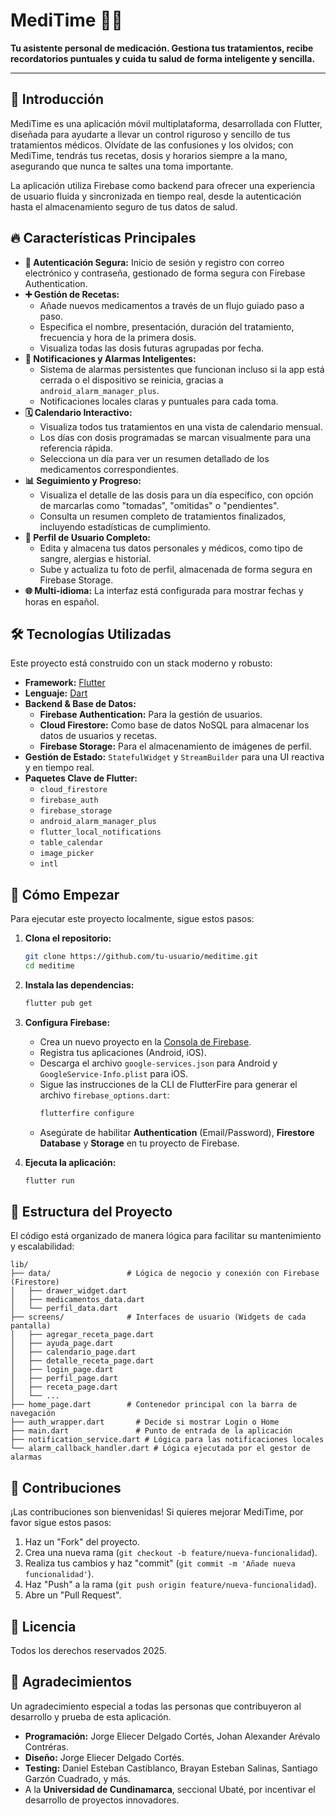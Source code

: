 # MediTime 💊✨

 **Tu asistente personal de medicación. Gestiona tus tratamientos, recibe recordatorios puntuales y cuida tu salud de forma inteligente y sencilla.**

-----

## 🌟 Introducción

MediTime es una aplicación móvil multiplataforma, desarrollada con Flutter, diseñada para ayudarte a llevar un control riguroso y sencillo de tus tratamientos médicos. Olvídate de las confusiones y los olvidos; con MediTime, tendrás tus recetas, dosis y horarios siempre a la mano, asegurando que nunca te saltes una toma importante.

La aplicación utiliza Firebase como backend para ofrecer una experiencia de usuario fluida y sincronizada en tiempo real, desde la autenticación hasta el almacenamiento seguro de tus datos de salud.

## 🔥 Características Principales

  * **🔐 Autenticación Segura:** Inicio de sesión y registro con correo electrónico y contraseña, gestionado de forma segura con Firebase Authentication.
  * **➕ Gestión de Recetas:**
      * Añade nuevos medicamentos a través de un flujo guiado paso a paso.
      * Especifica el nombre, presentación, duración del tratamiento, frecuencia y hora de la primera dosis.
      * Visualiza todas las dosis futuras agrupadas por fecha.
  * **🔔 Notificaciones y Alarmas Inteligentes:**
      * Sistema de alarmas persistentes que funcionan incluso si la app está cerrada o el dispositivo se reinicia, gracias a `android_alarm_manager_plus`.
      * Notificaciones locales claras y puntuales para cada toma.
  * **🗓️ Calendario Interactivo:**
      * Visualiza todos tus tratamientos en una vista de calendario mensual.
      * Los días con dosis programadas se marcan visualmente para una referencia rápida.
      * Selecciona un día para ver un resumen detallado de los medicamentos correspondientes.
  * **📊 Seguimiento y Progreso:**
      * Visualiza el detalle de las dosis para un día específico, con opción de marcarlas como "tomadas", "omitidas" o "pendientes".
      * Consulta un resumen completo de tratamientos finalizados, incluyendo estadísticas de cumplimiento.
  * **👤 Perfil de Usuario Completo:**
      * Edita y almacena tus datos personales y médicos, como tipo de sangre, alergias e historial.
      * Sube y actualiza tu foto de perfil, almacenada de forma segura en Firebase Storage.
  * **🌐 Multi-idioma:** La interfaz está configurada para mostrar fechas y horas en español.

## 🛠️ Tecnologías Utilizadas

Este proyecto está construido con un stack moderno y robusto:

  * **Framework:** [Flutter](https://flutter.dev/)
  * **Lenguaje:** [Dart](https://dart.dev/)
  * **Backend & Base de Datos:**
      * **Firebase Authentication:** Para la gestión de usuarios.
      * **Cloud Firestore:** Como base de datos NoSQL para almacenar los datos de usuarios y recetas.
      * **Firebase Storage:** Para el almacenamiento de imágenes de perfil.
  * **Gestión de Estado:** `StatefulWidget` y `StreamBuilder` para una UI reactiva y en tiempo real.
  * **Paquetes Clave de Flutter:**
      * `cloud_firestore`
      * `firebase_auth`
      * `firebase_storage`
      * `android_alarm_manager_plus`
      * `flutter_local_notifications`
      * `table_calendar`
      * `image_picker`
      * `intl`

## 🚀 Cómo Empezar

Para ejecutar este proyecto localmente, sigue estos pasos:

1.  **Clona el repositorio:**

    ```bash
    git clone https://github.com/tu-usuario/meditime.git
    cd meditime
    ```

2.  **Instala las dependencias:**

    ```bash
    flutter pub get
    ```

3.  **Configura Firebase:**

      * Crea un nuevo proyecto en la [Consola de Firebase](https://console.firebase.google.com/).
      * Registra tus aplicaciones (Android, iOS).
      * Descarga el archivo `google-services.json` para Android y `GoogleService-Info.plist` para iOS.
      * Sigue las instrucciones de la CLI de FlutterFire para generar el archivo `firebase_options.dart`:
        ```bash
        flutterfire configure
        ```
      * Asegúrate de habilitar **Authentication** (Email/Password), **Firestore Database** y **Storage** en tu proyecto de Firebase.

4.  **Ejecuta la aplicación:**

    ```bash
    flutter run
    ```

## 📂 Estructura del Proyecto

El código está organizado de manera lógica para facilitar su mantenimiento y escalabilidad:

```
lib/
├── data/                 # Lógica de negocio y conexión con Firebase (Firestore)
│   ├── drawer_widget.dart
│   ├── medicamentos_data.dart
│   └── perfil_data.dart
├── screens/              # Interfaces de usuario (Widgets de cada pantalla)
│   ├── agregar_receta_page.dart
│   ├── ayuda_page.dart
│   ├── calendario_page.dart
│   ├── detalle_receta_page.dart
│   ├── login_page.dart
│   ├── perfil_page.dart
│   ├── receta_page.dart
│   └── ...
├── home_page.dart        # Contenedor principal con la barra de navegación
├── auth_wrapper.dart       # Decide si mostrar Login o Home
├── main.dart               # Punto de entrada de la aplicación
├── notification_service.dart # Lógica para las notificaciones locales
└── alarm_callback_handler.dart # Lógica ejecutada por el gestor de alarmas
```

## 🤝 Contribuciones

¡Las contribuciones son bienvenidas\! Si quieres mejorar MediTime, por favor sigue estos pasos:

1.  Haz un "Fork" del proyecto.
2.  Crea una nueva rama (`git checkout -b feature/nueva-funcionalidad`).
3.  Realiza tus cambios y haz "commit" (`git commit -m 'Añade nueva funcionalidad'`).
4.  Haz "Push" a la rama (`git push origin feature/nueva-funcionalidad`).
5.  Abre un "Pull Request".

## 📄 Licencia

Todos los derechos reservados 2025.

## 🙏 Agradecimientos

Un agradecimiento especial a todas las personas que contribuyeron al desarrollo y prueba de esta aplicación.

  * **Programación:** Jorge Eliecer Delgado Cortés, Johan Alexander Arévalo Contréras.
  * **Diseño:** Jorge Eliecer Delgado Cortés.
  * **Testing:** Daniel Esteban Castiblanco, Brayan Esteban Salinas, Santiago Garzón Cuadrado, y más.
  * A la **Universidad de Cundinamarca**, seccional Ubaté, por incentivar el desarrollo de proyectos innovadores.
